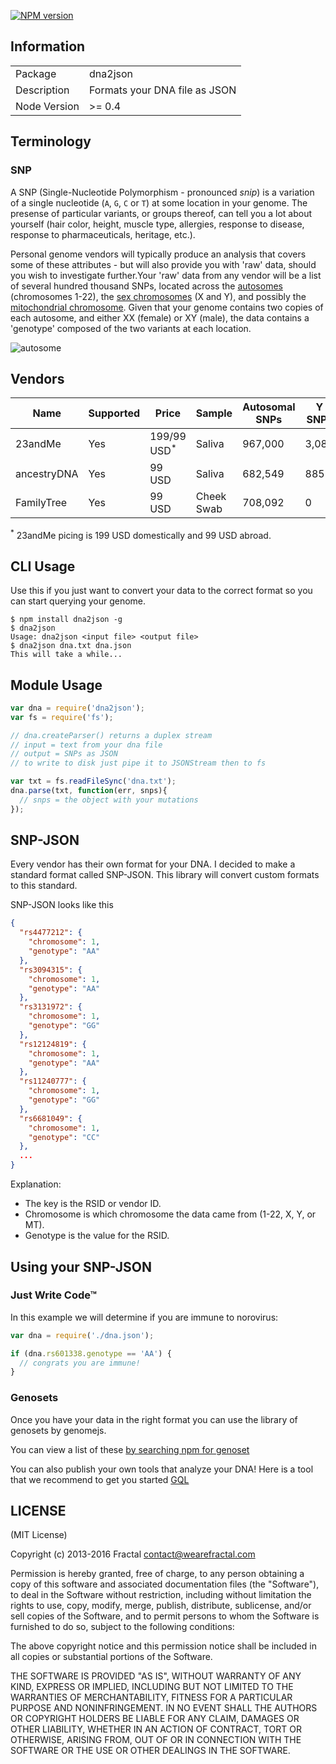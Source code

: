 [![NPM version](https://badge.fury.io/js/dna2json.png)](http://badge.fury.io/js/dna2json)

## Information

<table>
<tr>
<td>Package</td><td>dna2json</td>
</tr>
<tr>
<td>Description</td>
<td>Formats your DNA file as JSON</td>
</tr>
<tr>
<td>Node Version</td>
<td>>= 0.4</td>
</tr>
</table>

## Terminology

### SNP

A SNP (Single-Nucleotide Polymorphism - pronounced *snip*) is a variation of a single nucleotide (`A`, `G`, `C` or `T`) at some location in your genome. The presense of particular variants, or groups thereof, can tell you a lot about yourself (hair color, height, muscle type, allergies, response to disease, response to pharmaceuticals, heritage, etc.). 

Personal genome vendors will typically produce an analysis that covers some of these attributes - but will also provide you with 'raw' data, should you wish to investigate further.Your 'raw' data from any vendor will be a list of several hundred thousand SNPs, located across the [autosomes](https://en.wikipedia.org/wiki/Autosome) (chromosomes 1-22), the [sex chromosomes](https://en.wikipedia.org/wiki/Allosome) (X and Y), and possibly the [mitochondrial chromosome](https://en.wikipedia.org/wiki/Mitochondrial_DNA). Given that your genome contains two copies of each autosome, and either XX (female) or XY (male), the data contains a 'genotype' composed of the two variants at each location.

![autosome](http://www.isogg.org/w/images/e/ed/Autosomes_diagram.jpg)

## Vendors

| Name | Supported | Price | Sample | Autosomal SNPs | Y SNPs | X SNPs | MT SNPs | Raw Data |
|------|-----------|-------|--------|----------------|--------|--------|---------|----------|
| 23andMe | Yes | 199/99 USD<sup>*</sup> | Saliva | 967,000 | 3,089 | 26,087 | 2,737 | [Yes](https://www.23andme.com/you/download/) |
| ancestryDNA | Yes | 99 USD | Saliva | 682,549 | 885 | 17,604 | 0 | [Yes](http://ldna.ancestry.com/atFAQ.aspx#raw-3) |
| FamilyTree | Yes | 99 USD | Cheek Swab | 708,092 | 0 | 18,091 | 0 | [Yes](http://www.familytreedna.com/faq/answers.aspx?id=17#606) |

<sup>*</sup> 23andMe picing is 199 USD domestically and 99 USD abroad.

## CLI Usage

Use this if you just want to convert your data to the correct format so you can start querying your genome.

```
$ npm install dna2json -g
$ dna2json
Usage: dna2json <input file> <output file>
$ dna2json dna.txt dna.json
This will take a while...
```

## Module Usage

```javascript
var dna = require('dna2json');
var fs = require('fs');

// dna.createParser() returns a duplex stream
// input = text from your dna file
// output = SNPs as JSON
// to write to disk just pipe it to JSONStream then to fs

var txt = fs.readFileSync('dna.txt');
dna.parse(txt, function(err, snps){
  // snps = the object with your mutations
});
```

## SNP-JSON

Every vendor has their own format for your DNA. I decided to make a standard format called SNP-JSON. This library will convert custom formats to this standard.

SNP-JSON looks like this

```json
{
  "rs4477212": {
    "chromosome": 1,
    "genotype": "AA"
  },
  "rs3094315": {
    "chromosome": 1,
    "genotype": "AA"
  },
  "rs3131972": {
    "chromosome": 1,
    "genotype": "GG"
  },
  "rs12124819": {
    "chromosome": 1,
    "genotype": "AA"
  },
  "rs11240777": {
    "chromosome": 1,
    "genotype": "GG"
  },
  "rs6681049": {
    "chromosome": 1,
    "genotype": "CC"
  },
  ...
}
```

Explanation:

- The key is the RSID or vendor ID.
- Chromosome is which chromosome the data came from (1-22, X, Y, or MT).
- Genotype is the value for the RSID.

## Using your SNP-JSON

### Just Write Code™

In this example we will determine if you are immune to norovirus:

```js
var dna = require('./dna.json');

if (dna.rs601338.genotype == 'AA') {
  // congrats you are immune!
}
```

### Genosets

Once you have your data in the right format you can use the library of genosets by genomejs.

You can view a list of these [by searching npm for genoset](https://npmjs.org/search?q=genoset)

You can also publish your own tools that analyze your DNA! Here is a tool that we recommend to get you started [GQL](https://github.com/genomejs/gql)

## LICENSE

(MIT License)

Copyright (c) 2013-2016 Fractal <contact@wearefractal.com>

Permission is hereby granted, free of charge, to any person obtaining
a copy of this software and associated documentation files (the
"Software"), to deal in the Software without restriction, including
without limitation the rights to use, copy, modify, merge, publish,
distribute, sublicense, and/or sell copies of the Software, and to
permit persons to whom the Software is furnished to do so, subject to
the following conditions:

The above copyright notice and this permission notice shall be
included in all copies or substantial portions of the Software.

THE SOFTWARE IS PROVIDED "AS IS", WITHOUT WARRANTY OF ANY KIND,
EXPRESS OR IMPLIED, INCLUDING BUT NOT LIMITED TO THE WARRANTIES OF
MERCHANTABILITY, FITNESS FOR A PARTICULAR PURPOSE AND
NONINFRINGEMENT. IN NO EVENT SHALL THE AUTHORS OR COPYRIGHT HOLDERS BE
LIABLE FOR ANY CLAIM, DAMAGES OR OTHER LIABILITY, WHETHER IN AN ACTION
OF CONTRACT, TORT OR OTHERWISE, ARISING FROM, OUT OF OR IN CONNECTION
WITH THE SOFTWARE OR THE USE OR OTHER DEALINGS IN THE SOFTWARE.
